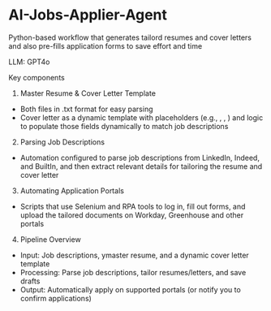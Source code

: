 # AI-Jobs-Applier-Agent

Python-based workflow that generates tailord resumes and cover letters and also pre-fills application forms to save effort and time

LLM: GPT4o

Key components

1. Master Resume & Cover Letter Template
- Both files in .txt format for easy parsing
- Cover letter as a dynamic template with placeholders (e.g., <CompanyName>, <PositionTitle>, <KeySkills>) and logic to populate those fields dynamically to match job descriptions

2. Parsing Job Descriptions
- Automation configured to parse job descriptions from LinkedIn, Indeed, and BuiltIn, and then extract relevant details for tailoring the resume and cover letter

3. Automating Application Portals
- Scripts that use Selenium and RPA tools to log in, fill out forms, and upload the tailored documents on Workday, Greenhouse and other portals

4. Pipeline Overview
- Input: Job descriptions, ymaster resume, and a dynamic cover letter template
- Processing: Parse job descriptions, tailor resumes/letters, and save drafts
- Output: Automatically apply on supported portals (or notify you to confirm applications)
